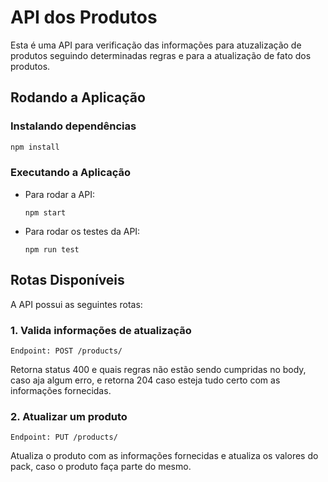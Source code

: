 # API dos Produtos

Esta é uma API para verificação das informações para atuzalização de produtos seguindo determinadas regras e para a atualização de fato dos produtos.

## Rodando a Aplicação

### Instalando dependências

```bash
npm install 
``` 

### Executando a Aplicação

* Para rodar a API:

  ```
  npm start
  ```

* Para rodar os testes da API:

  ```
  npm run test
  ```


## Rotas Disponíveis

A API possui as seguintes rotas:

### 1. Valida informações de atualização

```
Endpoint: POST /products/
```

Retorna status 400 e quais regras não estão sendo cumpridas no body, caso aja algum erro, e retorna 204 caso esteja tudo certo com as informações fornecidas.

### 2. Atualizar um produto

```
Endpoint: PUT /products/
```

Atualiza o produto com as informações fornecidas e atualiza os valores do pack, caso o produto faça parte do mesmo.
